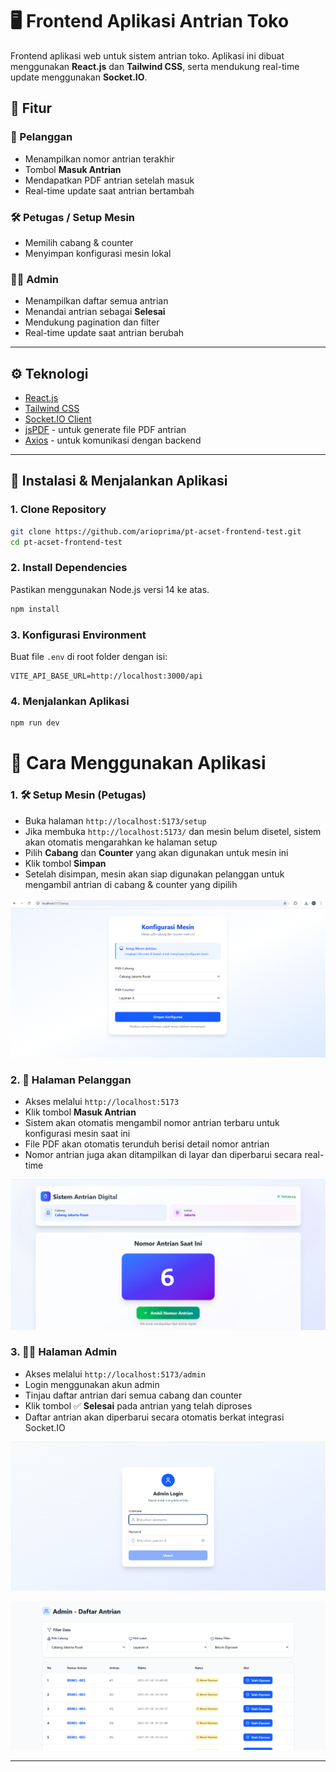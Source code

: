 # 🖥️ Frontend Aplikasi Antrian Toko

Frontend aplikasi web untuk sistem antrian toko. Aplikasi ini dibuat menggunakan **React.js** dan **Tailwind CSS**, serta mendukung real-time update menggunakan **Socket.IO**.

## 🚀 Fitur

### 👥 Pelanggan

- Menampilkan nomor antrian terakhir
- Tombol **Masuk Antrian**
- Mendapatkan PDF antrian setelah masuk
- Real-time update saat antrian bertambah

### 🛠️ Petugas / Setup Mesin

- Memilih cabang & counter
- Menyimpan konfigurasi mesin lokal

### 👩‍💼 Admin

- Menampilkan daftar semua antrian
- Menandai antrian sebagai **Selesai**
- Mendukung pagination dan filter
- Real-time update saat antrian berubah

---

## ⚙️ Teknologi

- [React.js](https://reactjs.org/)
- [Tailwind CSS](https://tailwindcss.com/)
- [Socket.IO Client](https://socket.io/docs/v4/client-api/)
- [jsPDF](https://github.com/parallax/jsPDF) - untuk generate file PDF antrian
- [Axios](https://axios-http.com/) - untuk komunikasi dengan backend

---

## 🚀 Instalasi & Menjalankan Aplikasi

### 1. Clone Repository

```bash
git clone https://github.com/arioprima/pt-acset-frontend-test.git
cd pt-acset-frontend-test
```

### 2. Install Dependencies

Pastikan menggunakan Node.js versi 14 ke atas.

```bash
npm install
```

### 3. Konfigurasi Environment

Buat file `.env` di root folder dengan isi:

```env
VITE_API_BASE_URL=http://localhost:3000/api
```

### 4. Menjalankan Aplikasi

```bash
npm run dev
```

# 📘 Cara Menggunakan Aplikasi

### 1. 🛠️ Setup Mesin (Petugas)

- Buka halaman `http://localhost:5173/setup`
- Jika membuka `http://localhost:5173/` dan mesin belum disetel, sistem akan otomatis mengarahkan ke halaman setup
- Pilih **Cabang** dan **Counter** yang akan digunakan untuk mesin ini
- Klik tombol **Simpan**
- Setelah disimpan, mesin akan siap digunakan pelanggan untuk mengambil antrian di cabang & counter yang dipilih

![Setup Mesin](./screenshots/setup-mesin.png)

### 2. 👥 Halaman Pelanggan

- Akses melalui `http://localhost:5173`
- Klik tombol **Masuk Antrian**
- Sistem akan otomatis mengambil nomor antrian terbaru untuk konfigurasi mesin saat ini
- File PDF akan otomatis terunduh berisi detail nomor antrian
- Nomor antrian juga akan ditampilkan di layar dan diperbarui secara real-time

![Setup Mesin](./screenshots/halaman_pelanggan.png)

### 3. 👩‍💼 Halaman Admin

- Akses melalui `http://localhost:5173/admin`
- Login menggunakan akun admin
- Tinjau daftar antrian dari semua cabang dan counter
- Klik tombol ✅ **Selesai** pada antrian yang telah diproses
- Daftar antrian akan diperbarui secara otomatis berkat integrasi Socket.IO

![Setup Mesin](./screenshots/halaman_login.png)

![Setup Mesin](./screenshots/halaman_admin.png)

---
